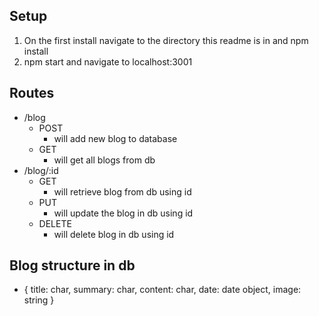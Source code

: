 
## Setup
1. On the first install navigate to the directory this readme is in and npm install
2. npm start and navigate to localhost:3001

## Routes
- /blog
  - POST
    - will add new blog to database
  - GET
    - will get all blogs from db
- /blog/:id
  - GET
    - will retrieve blog from db using id
  - PUT
    - will update the blog in db using id
  - DELETE
    - will delete blog in db using id

## Blog structure in db
- {
    title: char,
    summary: char,
    content: char,
    date: date object,
    image: string
  }